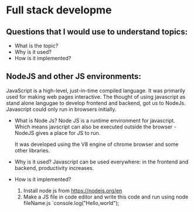# Full stack developme

## Questions that I would use to understand topics: 
- What is the topic?
- Why is it used?
- How is it implemented?

## NodeJS and other JS environments:
JavaScript is a high-level, just-in-time compiled language. It was primarily used for making web pages interactive. The thought of using javascript as stand alone langugae to develop frontend and backend, got us to NodeJs. Javascript could only run in browsers initially. 

- What is Node Js?
  Node JS is a runtime environment for javascript. Which means javscript can also be executed outside the browser - NodeJS gives a place for   JS to run.

  It was developed using the V8 engine of chrome browser and some other libraries.

- Why is it used?
  Javascript can be used everywhere: in the frontend and backend, productivity increases.

- How is it implemented?
  1. Install node js from https://nodejs.org/en
  2. Make a JS file in code editor and write this code and run using node fileName.js
   `console.log("Hello,world");

  
